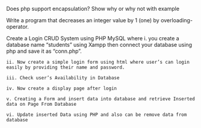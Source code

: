 Does php support encapsulation? Show why or why not with example

Write a program that decreases an integer value by 1 (one) by overloading-operator.

Create a Login CRUD System using PHP MySQL where 
    i. you create a database name “students” using Xampp then connect your database using php and save it as “conn.php”. 

    ii. Now create a simple login form using html where user’s can login easily by providing their name and password.

    iii. Check user’s Availability in Database

    iv. Now create a display page after login

    v. Creating a Form and insert data into database and retrieve Inserted data on Page From Database

    vi. Update inserted Data using PHP and also can be remove data from database

